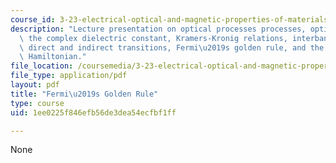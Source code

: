 ```yaml
---
course_id: 3-23-electrical-optical-and-magnetic-properties-of-materials-fall-2007
description: "Lecture presentation on optical processes processes, optical materials,\
  \ the complex dielectric constant, Kramers-Kronig relations, interband absorption,\
  \ direct and indirect transitions, Fermi\u2019s golden rule, and the perturbing\
  \ Hamiltonian."
file_location: /coursemedia/3-23-electrical-optical-and-magnetic-properties-of-materials-fall-2007/1ee0225f846efb56de3dea54ecfbf1ff_clean23.pdf
file_type: application/pdf
layout: pdf
title: "Fermi\u2019s Golden Rule"
type: course
uid: 1ee0225f846efb56de3dea54ecfbf1ff

---
```

None